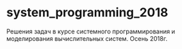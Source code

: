 # system_programming_2018
Решения задач в курсе системного программирования и моделирования вычислительных систем. Осень 2018г.
